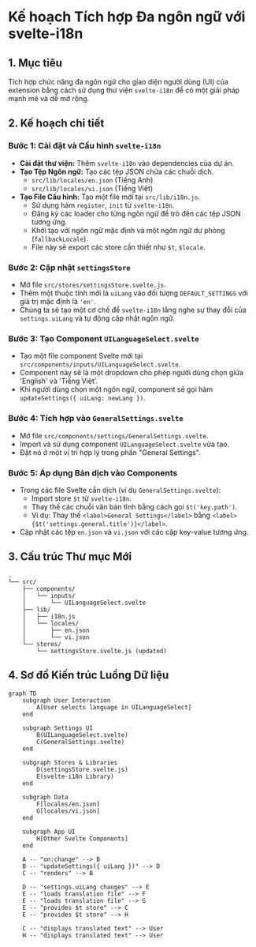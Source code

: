 # Kế hoạch Tích hợp Đa ngôn ngữ với svelte-i18n

## 1. Mục tiêu

Tích hợp chức năng đa ngôn ngữ cho giao diện người dùng (UI) của extension bằng cách sử dụng thư viện `svelte-i18n` để có một giải pháp mạnh mẽ và dễ mở rộng.

## 2. Kế hoạch chi tiết

### Bước 1: Cài đặt và Cấu hình `svelte-i18n`

- **Cài đặt thư viện:** Thêm `svelte-i18n` vào dependencies của dự án.
- **Tạo Tệp Ngôn ngữ:** Tạo các tệp JSON chứa các chuỗi dịch.
  - `src/lib/locales/en.json` (Tiếng Anh)
  - `src/lib/locales/vi.json` (Tiếng Việt)
- **Tạo File Cấu hình:** Tạo một file mới tại `src/lib/i18n.js`.
  - Sử dụng hàm `register`, `init` từ `svelte-i18n`.
  - Đăng ký các loader cho từng ngôn ngữ để trỏ đến các tệp JSON tương ứng.
  - Khởi tạo với ngôn ngữ mặc định và một ngôn ngữ dự phòng (`fallbackLocale`).
  - File này sẽ export các store cần thiết như `$t`, `$locale`.

### Bước 2: Cập nhật `settingsStore`

- Mở file `src/stores/settingsStore.svelte.js`.
- Thêm một thuộc tính mới là `uiLang` vào đối tượng `DEFAULT_SETTINGS` với giá trị mặc định là `'en'`.
- Chúng ta sẽ tạo một cơ chế để `svelte-i18n` lắng nghe sự thay đổi của `settings.uiLang` và tự động cập nhật ngôn ngữ.

### Bước 3: Tạo Component `UILanguageSelect.svelte`

- Tạo một file component Svelte mới tại `src/components/inputs/UILanguageSelect.svelte`.
- Component này sẽ là một dropdown cho phép người dùng chọn giữa 'English' và 'Tiếng Việt'.
- Khi người dùng chọn một ngôn ngữ, component sẽ gọi hàm `updateSettings({ uiLang: newLang })`.

### Bước 4: Tích hợp vào `GeneralSettings.svelte`

- Mở file `src/components/settings/GeneralSettings.svelte`.
- Import và sử dụng component `UILanguageSelect.svelte` vừa tạo.
- Đặt nó ở một vị trí hợp lý trong phần "General Settings".

### Bước 5: Áp dụng Bản dịch vào Components

- Trong các file Svelte cần dịch (ví dụ `GeneralSettings.svelte`):
  - Import store `$t` từ `svelte-i18n`.
  - Thay thế các chuỗi văn bản tĩnh bằng cách gọi `$t('key.path')`.
  - Ví dụ: Thay thế `<label>General Settings</label>` bằng `<label>{$t('settings.general.title')}</label>`.
- Cập nhật các tệp `en.json` và `vi.json` với các cặp key-value tương ứng.

## 3. Cấu trúc Thư mục Mới

```
.
└── src/
    ├── components/
    │   └── inputs/
    │       └── UILanguageSelect.svelte
    ├── lib/
    │   ├── i18n.js
    │   └── locales/
    │       ├── en.json
    │       └── vi.json
    └── stores/
        └── settingsStore.svelte.js (updated)
```

## 4. Sơ đồ Kiến trúc Luồng Dữ liệu

```mermaid
graph TD
    subgraph User Interaction
        A[User selects language in UILanguageSelect]
    end

    subgraph Settings UI
        B(UILanguageSelect.svelte)
        C(GeneralSettings.svelte)
    end

    subgraph Stores & Libraries
        D(settingsStore.svelte.js)
        E(svelte-i18n Library)
    end

    subgraph Data
        F[locales/en.json]
        G[locales/vi.json]
    end

    subgraph App UI
        H[Other Svelte Components]
    end

    A -- "on:change" --> B
    B -- "updateSettings({ uiLang })" --> D
    C -- "renders" --> B

    D -- "settings.uiLang changes" --> E
    E -- "loads translation file" --> F
    E -- "loads translation file" --> G
    E -- "provides $t store" --> C
    E -- "provides $t store" --> H

    C -- "displays translated text" --> User
    H -- "displays translated text" --> User
```
